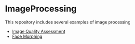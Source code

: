 # ImageProcessing

This repository includes several examples of image processing

* [Image Quality Assessment](https://github.com/taekjunkim/ImageProcessing/tree/main/IQA)
* [Face Morphing](https://github.com/taekjunkim/ImageProcessing/tree/main/IQA)
